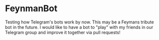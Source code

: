 # FeynmanBot

Testing how Telegram's bots work by now. This may be a Feymans tribute bot in the future.
I would like to have a bot to "play" with my friends in our Telegram group and improve it together via pull requests!
